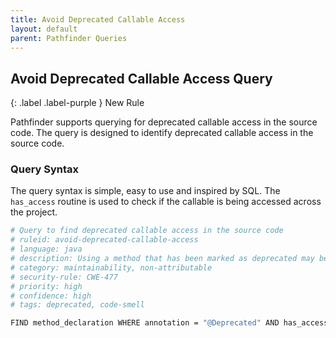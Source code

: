 ```yaml
---
title: Avoid Deprecated Callable Access
layout: default
parent: Pathfinder Queries
---
```


## Avoid Deprecated Callable Access Query

{: .label .label-purple }
New Rule

Pathfinder supports querying for deprecated callable access in the source code. The query is designed to identify deprecated callable access in the source code.

### Query Syntax

The query syntax is simple, easy to use and inspired by SQL. The `has_access` routine is used to check if the callable is being accessed across the project.

```bash
# Query to find deprecated callable access in the source code
# ruleid: avoid-deprecated-callable-access
# language: java
# description: Using a method that has been marked as deprecated may be dangerous or fail to take advantage of a better method
# category: maintainability, non-attributable
# security-rule: CWE-477
# priority: high
# confidence: high
# tags: deprecated, code-smell

FIND method_declaration WHERE annotation = "@Deprecated" AND has_access = "true"
```


